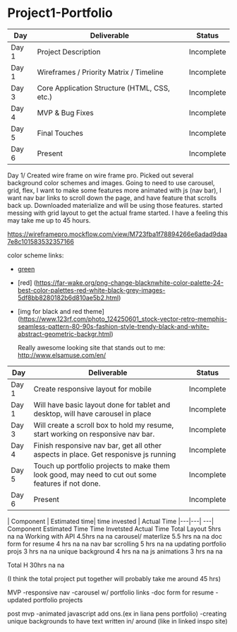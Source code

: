 # Project1-Portfolio


|  Day | Deliverable | Status
|---|---| ---|
|Day 1| Project Description | Incomplete
|Day 1| Wireframes / Priority Matrix / Timeline | Incomplete
|Day 3| Core Application Structure (HTML, CSS, etc.) | Incomplete
|Day 4| MVP & Bug Fixes | Incomplete
|Day 5| Final Touches | Incomplete
|Day 6| Present | Incomplete

Day 1/ Created wire frame on wire frame pro. Picked out several background color schemes and images. Going to need to use carousel, grid, flex, I want to make some features more animated with js (nav bar), I want nav bar links to scroll down the page, and have feature that scrolls back up. Downloaded materialize and will be using those features. started messing with grid layout to get the actual frame started. I have a feeling this may take me up to 45 hours. 

https://wireframepro.mockflow.com/view/M723fba1f78894266e6adad9daa7e8c101583532357166

color scheme links: 
- [green](https://colorideas.net/olive-green-gray-crimson-635536-color-palette/)
- [red] (https://far-wake.org/png-change-blacknwhite-color-palette-24-best-color-palettes-red-white-black-grey-images-5df8bb8280182b6d810ae5b2.html)
- [img for black and red theme] (https://www.123rf.com/photo_124250601_stock-vector-retro-memphis-seamless-pattern-80-90s-fashion-style-trendy-black-and-white-abstract-geometric-backgr.html)
  
  Really awesome looking site that stands out to me: http://www.elsamuse.com/en/


|  Day | Deliverable | Status
|---|---| ---|
|Day 1| Create responsive layout for mobile | Incomplete
|Day 1| Will have basic layout done for tablet and desktop, will have carousel in place | Incomplete
|Day 3| Will create a scroll box to hold my resume, start working on responsive nav bar.| Incomplete
|Day 4|  Finish responsive nav bar, get all other aspects in place. Get responisve js running | Incomplete
|Day 5| Touch up portfolio projects to make them look good, may need to cut out some features if not done.  | Incomplete
|Day 6| Present | Incomplete

| Component | Estimated time| time invested | Actual Time
|---|---| ---|
Component	Estimated Time	Time Invetsted	Actual Time
Total Layout	       5hrs	            na	          na
Working with API	     4.5hrs	         na	          na
carousel/ materlize      5.5 hrs         na           na
doc form for resume       4 hrs          na           na
nav bar scrolling         5 hrs          na           na
updating portfolio projs   3 hrs         na           na 
unique background          4 hrs         na           na
js animations              3 hrs         na           na


Total	H	30hrs	na na

(I think the total project put together will probably take me around 45 hrs)

MVP
-responsive nav 
-carousel w/ portfolio links
-doc form for resume
-updated portfolio projects

post mvp 
-animated javascript add ons.(ex in liana pens portfolio)
-creating unique backgrounds to have text written in/ around (like in linked inspo site)
